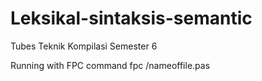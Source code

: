 # Leksikal-sintaksis-semantic
Tubes Teknik Kompilasi Semester 6

Running with FPC 
command fpc /nameoffile.pas
